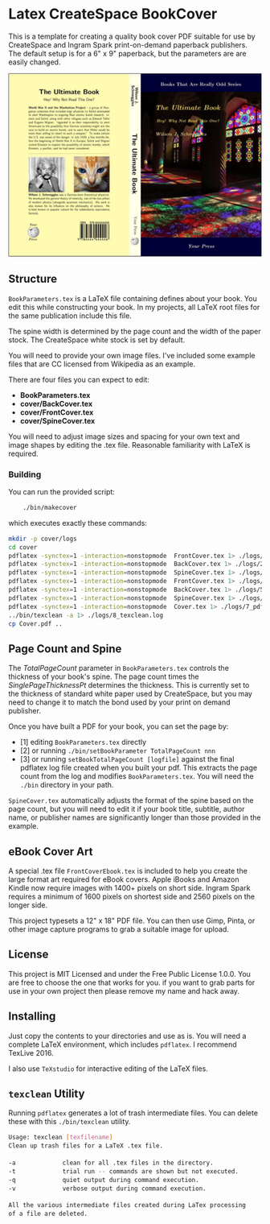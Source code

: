 Latex CreateSpace BookCover
===========================

This is a template for creating a quality book cover PDF suitable for
use by CreateSpace and Ingram Spark print-on-demand paperback publishers.
The default setup is for a 6" x 9" paperback, but the parameters are
are easily changed.

[cover]: images/CoverExample.jpg "The Example Createspace Paperback Cover"

![This would be a Paperback Cover Image, but I can't find the file, Sorry.][cover]

## Structure

`BookParameters.tex` is a LaTeX file containing defines about your book. 
You edit this while constructing your book. In my projects, all LaTeX
root files for the same publication include this file.

The spine width is determined by the page count and the width of the
paper stock. The CreateSpace white stock is set by default. 

You will need to provide your own image files. I've included some example
files that are CC licensed from Wikipedia as an example.

There are four files you can expect to edit:

- **BookParameters.tex**
- **cover/BackCover.tex**
- **cover/FrontCover.tex**
- **cover/SpineCover.tex**

You will need to adjust image sizes and spacing for your own text and 
image shapes by editing the .tex file. Reasonable familiarity with LaTeX
is required.

### Building ###

You can run the provided script:

```bash
    ./bin/makecover
```

which executes exactly these commands:

```bash
mkdir -p cover/logs
cd cover
pdflatex -synctex=1 -interaction=nonstopmode  FrontCover.tex 1> ./logs/1_pdflatex.log
pdflatex -synctex=1 -interaction=nonstopmode  BackCover.tex 1> ./logs/2_pdflatex.log
pdflatex -synctex=1 -interaction=nonstopmode  SpineCover.tex 1> ./logs/3_pdflatex.log
pdflatex -synctex=1 -interaction=nonstopmode  FrontCover.tex 1> ./logs/4_pdflatex.log
pdflatex -synctex=1 -interaction=nonstopmode  BackCover.tex 1> ./logs/5_pdflatex.log
pdflatex -synctex=1 -interaction=nonstopmode  SpineCover.tex 1> ./logs/6_pdflatex.log
pdflatex -synctex=1 -interaction=nonstopmode  Cover.tex 1> ./logs/7_pdflatex.log
../bin/texclean -a 1> ./logs/8_texclean.log
cp Cover.pdf ..
```

## Page Count and Spine

The *TotalPageCount* parameter in `BookParameters.tex` controls the
thickness of your book's spine. The page count times the *SinglePageThicknessPt*
determines the thickness. This is currently set to the thickness of standard
white paper used by CreateSpace, but you may need to change it to match the bond
used by your print on demand publisher.

Once you have built a PDF for your book, you can set the page by:

- [1] editing `BookParameters.tex` directly
- [2] or running `./bin/setBookParameter TotalPageCount nnn`
- [3] or running `setBookTotalPageCount [logfile]` against
the final pdflatex log file created when you built your pdf.
This extracts the page count from the log and modifies `BookParameters.tex`.
You will need the `./bin` directory in your path.

`SpineCover.tex` automatically adjusts the format of the spine based on
the page count, but you will need to edit it if your book title, subtitle,
author name, or publisher names are significantly longer than those
provided in the example.
 
 
## eBook Cover Art

A special .tex file `FrontCoverEbook.tex` is included to help you create the
large format art required for eBook covers. Apple iBooks and Amazon Kindle now
require images with 1400+ pixels on short side. Ingram Spark requires a minimum
of 1600 pixels on shortest side and 2560 pixels on the longer side.

This project typesets a 12" x 18" PDF file. You can then use Gimp, Pinta, or
other image capture programs to grab a suitable image for upload.


## License

This project is MIT Licensed and under the Free Public License 1.0.0. You are
free to choose the one that works for you. if you want to grab parts for use
in your own project then please remove my name and hack away.

## Installing 

Just copy the contents to your directories and use as is. You will need a
complete LaTeX environment, which includes `pdflatex`. I recommend TexLive 2016.

I also use `TeXstudio` for interactive editing of the LaTeX files.


## `texclean` Utility

Running `pdflatex` generates a lot of trash intermediate files. You can
delete these with this `./bin/texclean` utility.

```bash
Usage: texclean [texfilename]
Clean up trash files for a LaTeX .tex file.

-a             clean for all .tex files in the directory.
-t             trial run -- commands are shown but not executed.
-q             quiet output during command execution.
-v             verbose output during command execution.

All the various intermediate files created during LaTex processing
of a file are deleted.
```


